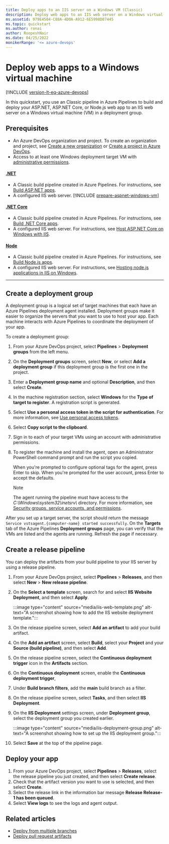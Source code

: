 ```yaml
---
title: Deploy apps to an IIS server on a Windows VM (Classic)
description: Deploy web apps to an IIS web server on a Windows virtual machine using deployment groups.
ms.assetid: 979E4504-C88A-4D0A-A912-6E5998D87445
ms.topic: quickstart
ms.author: ronai
author: RoopeshNair
ms.date: 04/25/2022
monikerRange: '<= azure-devops'
---
```


# Deploy web apps to a Windows virtual machine

[!INCLUDE [version-lt-eq-azure-devops](../../includes/version-lt-eq-azure-devops.md)]

In this quickstart, you use an Classic pipeline in Azure Pipelines to build and deploy your ASP.NET, ASP.NET Core, or Node.js web app to an IIS web server on a Windows virtual machine (VM) in a deployment group.

## Prerequisites

- An Azure DevOps organization and project. To create an organization and project, see [Create a new organization](../../../organizations/accounts/create-organization.md) or [Create a project in Azure DevOps](../../../organizations/projects/create-project.md).
- Access to at least one Windows deployment target VM with [administrative permissions](../../agents/windows-agent.md#permissions).

#### [.NET](#tab/net/)
- A Classic build pipeline created in Azure Pipelines. For instructions, see [Build ASP.NET apps](../apps/aspnet/build-aspnet-4.md).
- A configured IIS web server.
  [!INCLUDE [prepare-aspnet-windows-vm](../apps/includes/prepare-aspnet-windows-vm.md)]

#### [.NET Core](#tab/netcore/)

- A Classic build pipeline created in Azure Pipelines. For instructions, see [Build .NET Core apps](../ecosystems/dotnet-core.md).
- A configured IIS web server. For instructions, see [Host ASP.NET Core on Windows with IIS](/aspnet/core/host-and-deploy/iis/).

#### [Node](#tab/node/)

- A Classic build pipeline created in Azure Pipelines. For instructions, see [Build Node.js apps](../ecosystems/javascript.md).
- A configured IIS web server. For instructions, see [Hosting node.js applications in IIS on Windows](https://github.com/Azure/iisnode).

---

## Create a deployment group

A deployment group is a logical set of target machines that each have an Azure Pipelines deployment agent installed. Deployment groups make it easier to organize the servers that you want to use to host your app. Each machine interacts with Azure Pipelines to coordinate the deployment of your app.

To create a deployment group:

1. From your Azure DevOps project, select **Pipelines** > **Deployment groups** from the left menu.
1. On the **Deployment groups** screen, select **New**, or select **Add a deployment group** if this deployment group is the first one in the project.
1. Enter a **Deployment group name** and optional **Description**, and then select **Create**.
1. In the machine registration section, select **Windows** for the **Type of target to register**. A registration script is generated.
1. Select **Use a personal access token in the script for authentication**. For more information, see [Use personal access tokens](../../../organizations/accounts/use-personal-access-tokens-to-authenticate.md).
1. Select **Copy script to the clipboard**.
1. Sign in to each of your target VMs using an account with administrative permissions.
1. To register the machine and install the agent, open an Administrator PowerShell command prompt and run the script you copied.

   When you're prompted to configure optional tags for the agent, press Enter to skip. When you're prompted for the user account, press Enter to accept the defaults.

   > [!NOTE]
   > The agent running the pipeline must have access to the *C:\\Windows\\system32\\inetsrv\\* directory. For more information, see [Security groups, service accounts, and permissions](../../organizations/security/permissions-access.md).

After you set up a target server, the script should return the message `Service vstsagent.{computer-name} started successfully`. On the **Targets** tab of the Azure Pipelines **Deployment groups** page, you can verify that the VMs are listed and the agents are running. Refresh the page if necessary.

## Create a release pipeline

You can deploy the artifacts from your build pipeline to your IIS server by using a release pipeline.

1. From your Azure DevOps project, select **Pipelines** > **Releases**, and then select **New** > **New release pipeline**.
1. On the **Select a template** screen, search for and select **IIS Website Deployment**, and then select **Apply**.

   :::image type="content" source="media/iis-web-template.png" alt-text="A screenshot showing how to add the IIS website deployment template.":::

1. On the release pipeline screen, select **Add an artifact** to add your build artifact.
1. On the **Add an artifact** screen, select **Build**, select your **Project** and your **Source (build pipeline)**, and then select **Add**.
1. On the release pipeline screen, select the **Continuous deployment trigger** icon in the **Artifacts** section.
1. On the **Continuous deployment** screen, enable the **Continuous deployment trigger**,
1. Under **Build branch filters**, add the **main** build branch as a filter.
1. On the release pipeline screen, select **Tasks**, and then select **IIS Deployment**.
1. On the **IIS Deployment** settings screen, under **Deployment group**, select the deployment group you created earlier.

   :::image type="content" source="media/iis-deployment-group.png" alt-text="A screenshot showing how to set up the IIS deployment group.":::

1. Select **Save** at the top of the pipeline page.

## Deploy your app

1. From your Azure DevOps project, select **Pipelines** > **Releases**, select the release pipeline you just created, and then select **Create release**.
1. Check that the artifact version you want to use is selected, and then select **Create**.
1. Select the release link in the information bar message **Release Release-1 has been queued**.
1. Select **View logs** to see the logs and agent output.

## Related articles

- [Deploy from multiple branches](deploy-multiple-branches.md)
- [Deploy pull request artifacts](deploy-pull-request-builds.md)
